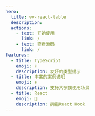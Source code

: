 ```yaml
---
hero:
  title: vv-react-table
  description:
  actions:
    - text: 开始使用
      link: /
    - text: 查看源码
      link: /
features:
  - title: TypeScript
    emoji: ✌
    description: 友好的类型提示
  - title: 丰富的案例说明
    emoji: ✊
    description: 支持大多数使用场景
  - title: React
    emoji: 🤝
    description: 拥抱React Hook
---
```


